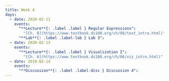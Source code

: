 ```yaml
---
title: Week 4
days:
  - date: 2020-02-11
    events:
      "**Lecture**{: .label .label } Regular Expressions":
        "[Ch. 8](https://www.textbook.ds100.org/ch/08/text_intro.html)"
      "**Lab**{: .label .label-lab } Lab 3":
  - date: 2020-02-13
    events:
      "**Lecture**{: .label .label } Visualization I":
        "[Ch. 6](https://www.textbook.ds100.org/ch/06/viz_intro.html)"
  - date: 2019-02-14
    events:
      "**Discussion**{: .label .label-disc } Discussion 4":
---
```

